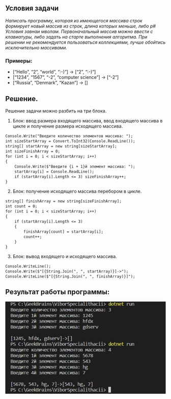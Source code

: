 ## Условия задачи
 *Написать программу, которая из имеющегося массива строк формирует новый массив из строк, длина которых меньше, либо р# Условия завнаи 
мволам. Первоначальный массив можно ввести с клавиатуры, либо задать на старте выполнения алгоритма. При решении не рекомендуется пользоваться коллекциями, лучше обойтись исключительно массивами.*

### Примеры:
* [“Hello”, “2”, “world”, “:-)”] → [“2”, “:-)”]
* [“1234”, “1567”, “-2”, “computer science”] → [“-2”]
* [“Russia”, “Denmark”, “Kazan”] → []

## Решение.

Решение задачи можно разбить на три блока.
1. Блок: ввод размера входящего массива, ввод входящего массива в цикле и получение размера исходящего массива.

```
Console.Write("Введите количество элементов массива: ");
int sizeStartArray = Convert.ToInt32(Console.ReadLine());
string[] startArray = new string[sizeStartArray];
int sizeFinishArray = 0;
for (int i = 0; i < sizeStartArray; i++)
{
    Console.Write($"Введите {i + 1}й элемент массива: ");
    startArray[i] = Console.ReadLine();
    if (startArray[i].Length <= 3) sizeFinishArray++;
} 
```

2. Блок: получение исходящего массива перебором в цикле.

```
string[] finishArray = new string[sizeFinishArray];
int count = 0;
for (int i = 0; i < sizeStartArray; i++)
{
    if (startArray[i].Length <= 3)
    {
        finishArray[count] = startArray[i];
        count++;
    }
}
```
3. Блок: вывод входящего и исходящего массива.

```
Console.WriteLine();
Console.Write($"[{String.Join(", ", startArray)}]->");
Console.WriteLine($"[{String.Join(", ", finishArray)}]");
```

## Результат работы программы:
![Скрин терминала:](/Task1/ScreenTerminal.jpg)